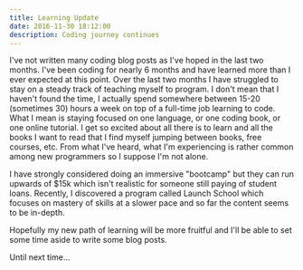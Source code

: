 ```yaml
---
title: Learning Update
date: 2016-11-30 18:12:00
description: Coding journey continues
---
```


I've not written many coding blog posts as I've hoped in the last two months. I've been coding for nearly 6 months and have learned more than I ever expected at this point. Over the last two months I have struggled to stay on a steady track of teaching myself to program. I don't mean that I haven't found the time, I actually spend somewhere between 15-20 (sometimes 30) hours a week on top of a full-time job learning to code. What I mean is staying focused on one language, or one coding book, or one online tutorial. I get so excited about all there is to learn and all the books I want to read that I find myself jumping between books, free courses, etc. From what I've heard, what I'm experiencing is rather common among new programmers so I suppose I'm not alone.

I have strongly considered doing an immersive "bootcamp" but they can run upwards of $15k which isn't realistic for someone still paying of student loans. Recently, I discovered a program called Launch School which focuses on mastery of skills at a slower pace and so far the content seems to be in-depth.

Hopefully my new path of learning will be more fruitful and I'll be able to set some time aside to write some blog posts.

Until next time...
<br>
